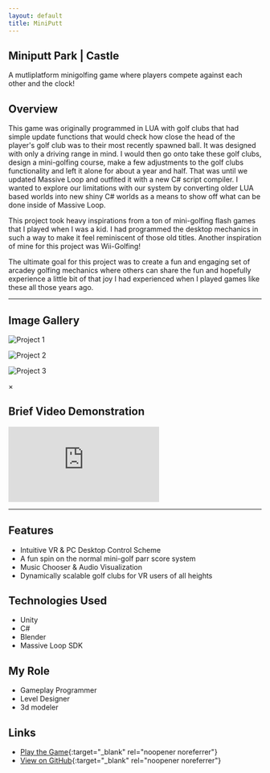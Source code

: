 ```yaml
---
layout: default
title: MiniPutt
---
```


## Miniputt Park | Castle
A mutliplatform minigolfing game where players compete against each other and the clock!

## Overview

This game was originally programmed in LUA with golf clubs that had simple update functions that would check how close the head of the player's golf club was to their most recently spawned ball. It was designed with only a driving range in mind. I would then go onto take these golf clubs, design a mini-golfing course, make a few adjustments to the golf clubs functionality and left it alone for about a year and half. That was until we updated Massive Loop and outfited it with a new C# script compiler. I wanted to explore our limitations with our system by converting older LUA based worlds into new shiny C# worlds as a means to show off what can be done inside of Massive Loop. 

This project took heavy inspirations from a ton of mini-golfing flash games that I played when I was a kid. I had programmed the desktop mechanics in such a way to make it feel reminiscent of those old titles. Another inspiration of mine for this project was Wii-Golfing! 

The ultimate goal for this project was to create a fun and engaging set of arcadey golfing mechanics where others can share the fun and hopefully experience a little bit of that joy I had experienced when I played games like these all those years ago.

---

## Image Gallery

<div class="gallery">
    <div class="gallery-item">
        <img src="{{ site.baseurl }}/assets/images/golf_1.png" alt="Project 1" onclick="openLightbox(this)">
        <p></p>
    </div>
    <div class="gallery-item">
        <img src="{{ site.baseurl }}/assets/images/golf_2.png" alt="Project 2" onclick="openLightbox(this)">
        <p></p>
    </div>
    <div class="gallery-item">
        <img src="{{ site.baseurl }}/assets/images/golf_3.png" alt="Project 3" onclick="openLightbox(this)">
        <p></p>
    </div>
</div>


<!-- Lightbox Modal -->
<div id="lightbox" class="lightbox" onclick="closeLightbox()">
    <span class="close">&times;</span>
    <img id="lightbox-img" class="lightbox-content">
</div>

## Brief Video Demonstration 
<div class="video-container">
    <iframe id="video-frame" src="https://www.youtube.com/embed/0dKKhkhYFnU" frameborder="0" allow="accelerometer; autoplay; clipboard-write; encrypted-media; gyroscope; picture-in-picture" allowfullscreen></iframe>
    <p id="video-caption"></p>
</div>

---

## Features
- Intuitive VR & PC Desktop Control Scheme
- A fun spin on the normal mini-golf parr score system
- Music Chooser & Audio Visualization
- Dynamically scalable golf clubs for VR users of all heights

## Technologies Used
- Unity
- C#
- Blender
- Massive Loop SDK

## My Role
- Gameplay Programmer
- Level Designer
- 3d modeler

## Links
- [Play the Game](https://massiveloop.com/world/bef7df03-9694-4250-b87b-896205d9d5c7){:target="_blank" rel="noopener noreferrer"}
- [View on GitHub](https://gitfront.io/r/BrandonW24/bR6R7Q4emNvo/Brandons-MassiveLoop-CSharp-Scripts/){:target="_blank" rel="noopener noreferrer"}
